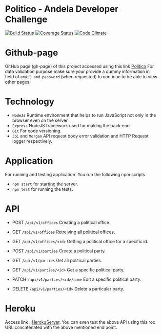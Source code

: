 # Politico -  Andela Developer Challenge

[![Build Status](https://travis-ci.org/niyobobo/Politico.svg?branch=)](https://travis-ci.org/niyobobo/Politico) [![Coverage Status](https://coveralls.io/repos/github/niyobobo/Politico/badge.svg?branch=ft-api)](https://coveralls.io/github/niyobobo/Politico?branch=ft-api) [![Code Climate](https://codeclimate.com/github/codeclimate/codeclimate/badges/gpa.svg)](https://codeclimate.com/github/niyobobo/Politico)

# Github-page
GitHub page (gh-page) of this project accessed using this link [Politico](https://niyobobo.github.io/Politico/)  For data validation purpose make sure your provide a dummy information in field of `email and password` (when requested) to continue to be able to view other pages.

# Technology
* `NodeJs` Runtime environment that helps to run JavaScript not only in the browser even on the server.
* `Express` NodeJS framework used for making the back-end.
* `Git` For code versioning.
* `Joi` and `Morgan` API request body error validation and HTTP Request logger respectively.

# Application
For running and testing application. You run the following npm scripts
* `npm start` for starting the server.
* `npm test` for running the tests.

# API

* POST `/api/v1/offices` Creating a political office.
* GET `/api/v1/offices` Retreiving all political offices. 
* GET `/api/v1/offices/<id>` Getting a political office for a specific id.

* POST `/api/v1/parties` Create a political party.
* GET `/api/v1/parties` Get all political parties.
* GET `/api/v1/parties/<id>` Get a specific political party.
* PATCH `/api/v1/parties/<id>/name` Edit a specific political party.
* DELETE `/api/v1/parties/<id>` Delete a particular party.

# Heroku

Access link : [HerokuServer](https://agile-citadel-73624.herokuapp.com/). You can even test the above API using this roo URL concatenated with the above mentioned end point.
